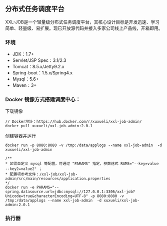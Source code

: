 ## 分布式任务调度平台
XXL-JOB是一个轻量级分布式任务调度平台，其核心设计目标是开发迅速、学习简单、轻量级、易扩展。现已开放源代码并接入多家公司线上产品线，开箱即用。

### 环境
* JDK：1.7+
* Servlet/JSP Spec：3.1/2.3
* Tomcat：8.5.x/Jetty9.2.x
* Spring-boot：1.5.x/Spring4.x
* Mysql：5.6+
* Maven：3+


### Docker 镜像方式搭建调度中心：

下载镜像

```shell
// Docker地址：https://hub.docker.com/r/xuxueli/xxl-job-admin/
docker pull xuxueli/xxl-job-admin:2.0.1

```

创建容器并运行

```shell
docker run -p 8080:8080 -v /tmp:/data/applogs --name xxl-job-admin  -d xuxueli/xxl-job-admin

/**
* 如需自定义 mysql 等配置，可通过 "PARAMS" 指定，参数格式 RAMS="--key=value  --key2=value2" ；
* 配置项参考文件：/xxl-job/xxl-job-admin/src/main/resources/application.properties
*/
docker run -e PARAMS="--spring.datasource.url=jdbc:mysql://127.0.0.1:3306/xxl-job?Unicode=true&characterEncoding=UTF-8" -p 8080:8080 -v /tmp:/data/applogs --name xxl-job-admin  -d xuxueli/xxl-job-admin:2.0.1
```
### 执行器
